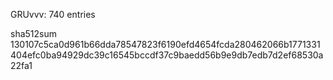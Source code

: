 GRUvvv: 740 entries

sha512sum 130107c5ca0d961b66dda78547823f6190efd4654fcda280462066b1771331404efc0ba94929dc39c16545bccdf37c9baedd56b9e9db7edb7d2ef68530a22fa1
